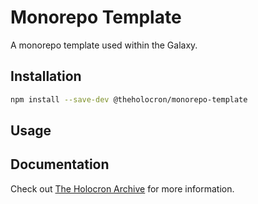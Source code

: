 # Monorepo Template

A monorepo template used within the Galaxy.


## Installation

```bash
npm install --save-dev @theholocron/monorepo-template
```

## Usage

<!-- add in usage -->

## Documentation

Check out [The Holocron Archive](https://docs.theholocron.dev/projects/monorepo-template/) for more information.
